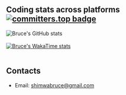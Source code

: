 
## Coding stats across platforms <br/> [![committers.top badge](https://user-badge.committers.top/rwanda/devark28.svg)](https://user-badge.committers.top/rwanda/devark28)

<!--
[My Wakatime Activity](https://wakatime.com/@shimwabruce)
<br/><br/>
[![committers.top badge](https://user-badge.committers.top/rwanda/devark28.svg)](https://user-badge.committers.top/rwanda/devark28)
<br/><br/>
-->
![Bruce's GitHub stats](https://github-readme-stats.vercel.app/api?username=devark28&show_icons=true&theme=transparent&rank_icon=github)
<br/><br/>
[![Bruce's WakaTime stats](https://github-readme-stats.vercel.app/api/wakatime?username=@shimwabruce&layout=compact&theme=transparent)](https://github.com/anuraghazra/github-readme-stats)
<br/><br/>

## Contacts
- Email: shimwabruce@gmail.com

<!--[![wakatime](https://wakatime.com/badge/github/devark28/incredibles-cache.svg)](https://wakatime.com/badge/github/devark28/incredibles-cache)-->
